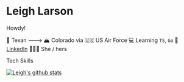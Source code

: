 # Leigh Larson

Howdy!

🤠 Texan ---> 🏔 Colorado via 🇺🇸 US Air Force
💻 Learning `TS`, `Go`
🔎 [LinkedIn](https://www.linkedin.com/in/leigh-larson/)
🦸🏻‍♀️ She / hers

Tech Skills

[![Leigh's github stats](https://github-readme-stats.vercel.app/api?username=leighlars)](https://github.com/leighlars/github-readme-stats)
